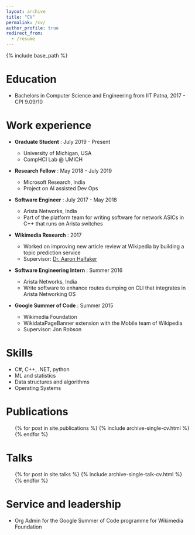 ```yaml
---
layout: archive
title: "CV"
permalink: /cv/
author_profile: true
redirect_from:
  - /resume
---
```


{% include base_path %}

Education
======
* Bachelors in Computer Science and Engineering from IIT Patna, 2017 - CPI 9.09/10

Work experience
======
* **Graduate Student** : July 2019 - Present
  * University of Michigan, USA
  * CompHCI Lab @ UMICH

* **Research Fellow** : May 2018 - July 2019
  * Microsoft Research, India
  * Project on AI assisted Dev Ops
  
* **Software Engineer** :  July 2017 - May 2018
  * Arista Networks, India
  * Part of the platform team for writing software for network ASICs in C++ that runs on Arista switches

* **Wikimedia Research** : 2017
  * Worked on improving new article review at Wikipedia by building a topic prediction service
  * Supervisor: [Dr. Aaron Halfaker](https://meta.wikimedia.org/wiki/User:Halfak_(WMF))

* **Software Engineering Intern** : Summer 2016
  * Arista Networks, India
  * Write software to enhance routes dumping on CLI that integrates in Arista Networking OS

* **Google Summer of Code** : Summer 2015
  * Wikimedia Foundation
  * WikidataPageBanner extension with the Mobile team of Wikipedia
  * Supervisor: Jon Robson

Skills
======
* C#, C++, .NET, python
* ML and statistics
* Data structures and algorithms
* Operating Systems

Publications
======
  <ul>{% for post in site.publications %}
    {% include archive-single-cv.html %}
  {% endfor %}</ul>
  
Talks
======
 <ul>{% for post in site.talks %}
    {% include archive-single-talk-cv.html %}
  {% endfor %}</ul>
  
Service and leadership
======
* Org Admin for the Google Summer of Code programme for Wikimedia Foundation
